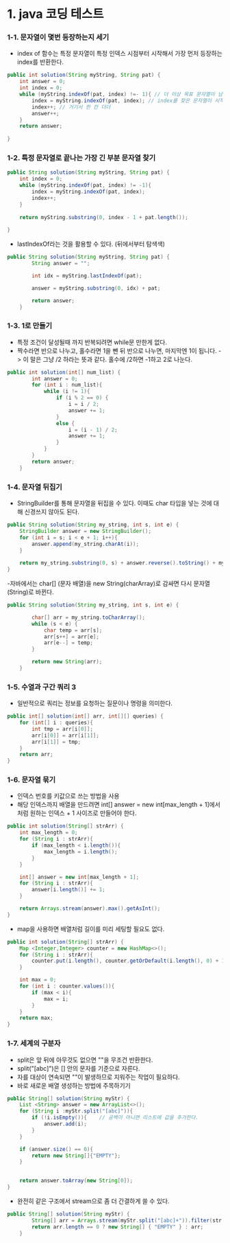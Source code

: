 # 1. java 코딩 테스트
### 1-1. 문자열이 몇번 등장하는지 세기
- index of 함수는 특정 문자열이 특정 인덱스 시점부터 시작해서 가장 먼저 등장하는 index를 반환한다.
```java
public int solution(String myString, String pat) {
    int answer = 0;
    int index = 0;
    while (myString.indexOf(pat, index) !=- 1){ // 더 이상 목표 문자열이 남지 않았을때 종료
        index = myString.indexOf(pat, index); // index를 찾은 문자열이 시작하는 지점으로 옮기기
        index++; // 거기서 한 칸 더더
        answer++;
    }
    return answer;
    
}
```

### 1-2. 특정 문자열로 끝나는 가장 긴 부분 문자열 찾기
```java
public String solution(String myString, String pat) {
    int index = 0;
    while (myString.indexOf(pat, index) != -1){
        index = myString.indexOf(pat, index);
        index++;
    }
    
    return myString.substring(0, index - 1 + pat.length());
    
}
```
- lastIndexOf라는 것을 활용할 수 있다. (뒤에서부터 탐색색)
```java
public String solution(String myString, String pat) {
        String answer = "";

        int idx = myString.lastIndexOf(pat);

        answer = myString.substring(0, idx) + pat;

        return answer;
    }
```

### 1-3. 1로 만들기
- 특정 조건이 달성될때 까지 반복되려면 while문 만한게 없다.
- 짝수라면 반으로 나누고, 홀수라면 1을 뺀 뒤 반으로 나누면, 마지막엔 1이 됩니다. -> 이 말은 그냥 /2 하라는 뜻과 같다. 홀수에 /2하면 -1하고 2로 나눈다.
```java
public int solution(int[] num_list) {
        int answer = 0;
        for (int i : num_list){
            while (i != 1){
                if (i % 2 == 0) {
                    i = i / 2;
                    answer += 1;
                }
                else {
                    i = (i - 1) / 2;
                    answer += 1;
                }
            }
        }
        return answer;
    }
```

### 1-4. 문자열 뒤집기
- StringBuilder를 통해 문자열을 뒤집을 수 있다. 이때도 char 타입을 넣는 것에 대해 신경쓰지 않아도 된다.
```java
public String solution(String my_string, int s, int e) {
    StringBuilder answer = new StringBuilder();
    for (int i = s; i < e + 1; i++){
        answer.append(my_string.charAt(i));
    }
    
    return my_string.substring(0, s) + answer.reverse().toString() + my_string.substring(e + 1, my_string.length());
}
```
-자바에서는 char[] (문자 배열)을 new String(charArray)로 감싸면 다시 문자열(String)로 바뀐다.

```java
public String solution(String my_string, int s, int e) {

        char[] arr = my_string.toCharArray();
        while (s < e) {
            char temp = arr[s];
            arr[s++] = arr[e];
            arr[e--] = temp;
        }

        return new String(arr);
    }
```

### 1-5. 수열과 구간 쿼리 3
- 일반적으로 쿼리는 정보를 요청하는 질문이나 명령을 의미한다.
```java
public int[] solution(int[] arr, int[][] queries) {
    for (int[] i : queries){
        int tmp = arr[i[0]];
        arr[i[0]] = arr[i[1]];
        arr[i[1]] = tmp;
    }
    return arr;
}
```

### 1-6. 문자열 묶기
- 인덱스 번호를 키값으로 쓰는 방법을 사용
- 해당 인덱스까지 배열을 만드려면 int[] answer = new int[max_length + 1]에서처럼 원하는 인덱스 + 1 사이즈로 만들어야 한다.
```java
public int solution(String[] strArr) {
    int max_length = 0;
    for (String i : strArr){
        if (max_length < i.length()){
            max_length = i.length();
        }
    }

    int[] answer = new int[max_length + 1];
    for (String i : strArr){
        answer[i.length()] += 1;
    }

    return Arrays.stream(answer).max().getAsInt();
}
```
- map을 사용하면 배열처럼 길이를 미리 세팅할 필요도 없다.
```java
public int solution(String[] strArr) {
    Map <Integer,Integer> counter = new HashMap<>();
    for (String i : strArr){
        counter.put(i.length(), counter.getOrDefault(i.length(), 0) + 1);
    }

    int max = 0;
    for (int i : counter.values()){
        if (max < i){
            max = i;
        }
    }
    return max;
}
```

### 1-7. 세계의 구분자
- split은 앞 뒤에 아무것도 없으면 ""을 무조건 반환한다.
- split("[abc]")은 [] 안의 문자를 기준으로 자른다.
- 자를 대상이 연속되면 ""이 발생하므로 지워주는 작업이 필요하다.
- 바로 새로운 배열 생성하는 방법에 주목하기기
```java
public String[] solution(String myStr) {
    List <String> answer = new ArrayList<>();
    for (String i :myStr.split("[abc]")){
        if (!i.isEmpty()){    // 공백이 아니면 리스트에 값을 추가한다.
            answer.add(i);
        }
    }

    if (answer.size() == 0){
        return new String[]{"EMPTY"};
    }

    
    return answer.toArray(new String[0]);
}
```
- 완전히 같은 구조에서 stream으로 좀 더 간결하게 쓸 수 있다.
```java
public String[] solution(String myStr) {
        String[] arr = Arrays.stream(myStr.split("[abc]+")).filter(str -> !str.isEmpty()).toArray(String[]::new);
        return arr.length == 0 ? new String[] { "EMPTY" } : arr;
    }
```